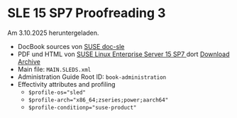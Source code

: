 # SLE 15 SP7 Proofreading 3
Am 3.10.2025 heruntergeladen.

- DocBook sources von [SUSE doc-sle](https://github.com/SUSE/doc-sle)
- PDF und HTML von [SUSE Linux Enterprise Server 15 SP7
  ](https://documentation.suse.com/sles/15-SP7/) dort [Download
  Archive](https://documentation.suse.com/sles/15-SP7/sles-15-SP7-en-us.zip)
- Main file: `MAIN.SLEDS.xml`
- Administration Guide Root ID: `book-administration`
- Effectivity attributes and profiling
  - `$profile-os="sled"`
  - `$profile-arch="x86_64;zseries;power;aarch64"`
  - `$profile-conditionp="suse-product"`
